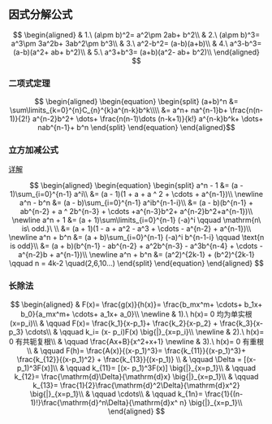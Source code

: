 ## 因式分解公式
$$
\begin{aligned}
& 1.\ (a\pm b)^2= a^2\pm 2ab+ b^2\\ 
& 2.\ (a\pm b)^3= a^3\pm 3a^2b+ 3ab^2\pm b^3\\ 
& 3.\ a^2-b^2= (a-b)(a+b)\\ 
& 4.\ a^3-b^3= (a-b)(a^2+ ab+ b^2)\\ 
& 5.\ a^3+b^3= (a+b)(a^2- ab+ b^2)\\ 
\end{aligned}
$$

### 二项式定理
$$
\begin{aligned}
\begin{equation}
\begin{split}
(a+b)^n &= \sum\limits_{k=0}^{n}C_{n}^{k}a^{n-k}b^k\\\\
&= a^n+ na^{n-1}b+ \frac{n(n-1)}{2!} a^{n-2}b^2+ \dots+ \frac{n(n-1)\dots (n-k+1)}{k!} a^{n-k}b^k+ \dots+ nab^{n-1}+ b^n
\end{split}
\end{equation}
\end{aligned}$$

### 立方加减公式

[详解](https://zhuanlan.zhihu.com/p/400080757)

$$
\begin{aligned}
\begin{equation}
\begin{split}
	a^n - 1
	&= (a - 1)\sum_{i=0}^{n-1} a^i\\
	&= (a - 1)(1 + a + a ^ 2 + \cdots + a^{n-1})\\
	\newline
	a^n - b^n
	&= (a - b)\sum_{i=0}^{n-1} a^ib^{n-1-i}\\
	&= (a - b)(b^{n-1} + ab^{n-2} + a ^ 2b^{n-3} + \cdots +a^{n-3}b^2+ a^{n-2}b^2+a^{n-1})\\
	\newline
	a^n + 1
	&= (a + 1)\sum\limits_{i=0}^{n-1} (-a)^i \qquad \mathrm{n\ is\ odd.}\ \\
	&= (a + 1)(1 - a + a^2 - a^3 + \cdots - a^{n-2} + a^{n-1})\\
	\newline
	a^n + b^n
	&= (a + b)\sum_{i=0}^{n-1} (-a)^i b^{n-1-i} \qquad \text{n is odd}\\
	&= (a + b)(b^{n-1} - ab^{n-2} + a^2b^{n-3} - a^3b^{n-4} + \cdots - a^{n-2}b + a^{n-1})\\
	\newline
	a^n + b^n
	&= (a^2)^{2k-1} + (b^2)^{2k-1} \qquad n = 4k-2 \quad(2,6,10...)
\end{split}
\end{equation}
\end{aligned}
$$

### 长除法

$$
\begin{aligned}
	& F(x)= \frac{g(x)}{h(x)}= \frac{b_mx^m+ \cdots+ b_1x+ b_0}{a_mx^m+ \cdots+ a_1x+ a_0}\\
	\newline
	& 1).\ h(x)= 0 均为单实根(x=p_i)\\
	& \qquad F(x)= \frac{k_1}{x-p_1}+ \frac{k_2}{x-p_2} + \frac{k_3}{x-p_3} \cdots\\
	& \qquad k_i= (x- p_i)F(x) \big{|}_{x=p_i}\\
	\newline
	& 2).\ h(x)= 0 有共轭复根\\
	& \qquad \frac{Ax+B}{x^2+x+1}
	\newline
	& 3).\ h(x)= 0 有重根\\
	& \qquad F(h)= \frac{A(x)}{(x-p_1)^3}= \frac{k_{11}}{(x-p_1)^3}+ \frac{k_{12}}{(x-p_1)^2} + \frac{k_{13}}{(x-p_1)} \\
	& \qquad \Delta = [(x- p_1)^3F(x)]\\
	& \qquad k_{11}= [(x- p_1)^3F(x)] \big{|}_{x=p_1}\\
	& \qquad k_{12}= \frac{\mathrm{d}\Delta}{\mathrm{d}x} \big{|}_{x=p_1}\\
	& \qquad k_{13}= \frac{1}{2}\frac{\mathrm{d}^2\Delta}{\mathrm{d}x^2} \big{|}_{x=p_1}\\
	& \qquad \cdots\\
	& \qquad k_{1n}= \frac{1}{(n-1)!}\frac{\mathrm{d}^n\Delta}{\mathrm{d}x^ n} \big{|}_{x=p_1}\\
	\end{aligned}
$$

